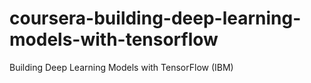 # coursera-building-deep-learning-models-with-tensorflow
Building Deep Learning Models with TensorFlow (IBM)
